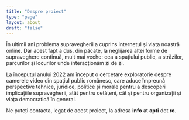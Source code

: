 ```yaml
---
title: "Despre proiect"
type: "page"
layout: about
draft: "false"
---
```


În ultimii ani problema supravegherii a cuprins internetul și viața noastră online. Dar acest fapt a dus, din păcate, la neglijarea altei forme de supraveghere continuă, mult mai veche: cea a spațiului public, a străzilor, parcurilor și locurilor unde interacționăm zi de zi. 

La începutul anului 2022 am început o cercetare exploratorie despre camerele video din spațiul public românesc, care aduce împreună perspective tehnice, juridice, politice și morale pentru a descoperi implicațiile supravegherii, atât pentru cetățeni, cât și pentru organizații și viața democratică în general. 

Ne puteți contacta, legat de acest proiect, la adresa **info** at **apti** dot **ro**.